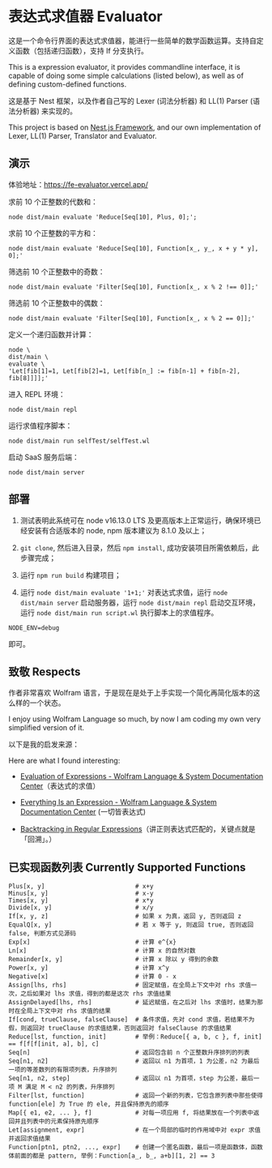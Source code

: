 # 表达式求值器 Evaluator

这是一个命令行界面的表达式求值器，能进行一些简单的数学函数运算。支持自定义函数（包括递归函数），支持 If 分支执行。

This is a expression evaluator, it provides commandline interface, it is capable of doing some simple calculations (listed below), as well as of defining custom-defined functions.

这是基于 Nest 框架，以及作者自己写的 Lexer (词法分析器) 和 LL(1) Parser (语法分析器) 来实现的。

This project is based on [Nest.js Framework](https://nestjs.com/), and our own implementation of Lexer, LL(1) Parser, Translator and Evaluator.

## 演示

体验地址：https://fe-evaluator.vercel.app/

求前 10 个正整数的代数和：

```
node dist/main evaluate 'Reduce[Seq[10], Plus, 0];';
```

求前 10 个正整数的平方和：

```
node dist/main evaluate 'Reduce[Seq[10], Function[x_, y_, x + y * y], 0];'
```

筛选前 10 个正整数中的奇数：

```
node dist/main evaluate 'Filter[Seq[10], Function[x_, x % 2 !== 0]];'
```

筛选前 10 个正整数中的偶数：

```
node dist/main evaluate 'Filter[Seq[10], Function[x_, x % 2 == 0]];'
```

定义一个递归函数并计算：

```
node \
dist/main \
evaluate \
'Let[fib[1]=1, Let[fib[2]=1, Let[fib[n_] := fib[n-1] + fib[n-2], fib[8]]]];'
```

进入 REPL 环境：

```
node dist/main repl
```

运行求值程序脚本：

```
node dist/main run selfTest/selfTest.wl
```

启动 SaaS 服务后端：

```
node dist/main server
```

## 部署

1. 测试表明此系统可在 node v16.13.0 LTS 及更高版本上正常运行，确保环境已经安装有合适版本的 node, npm 版本建议为 8.1.0 及以上；

2. `git clone`, 然后进入目录，然后 `npm install`, 成功安装项目所需依赖后，此步骤完成；

3. 运行 `npm run build` 构建项目；

4. 运行 `node dist/main evaluate '1+1;'` 对表达式求值，运行 `node dist/main server` 启动服务器，运行 `node dist/main repl` 启动交互环境，运行 `node dist/main run script.wl` 执行脚本上的求值程序。

```
NODE_ENV=debug
```

即可。

## 致敬 Respects

作者非常喜欢 Wolfram 语言，于是现在是处于上手实现一个简化再简化版本的这么样的一个状态。

I enjoy using Wolfram Language so much, by now I am coding my own very simplified version of it.

以下是我的启发来源：

Here are what I found interesting:

- [Evaluation of Expressions - Wolfram Language & System Documentation Center](https://reference.wolfram.com/language/tutorial/EvaluationOfExpressions.html)（表达式的求值）

- [Everything Is an Expression - Wolfram Language & System Documentation Center](https://reference.wolfram.com/language/tutorial/Expressions.html) (一切皆表达式)

- [Backtracking in Regular Expressions](https://docs.microsoft.com/en-us/dotnet/standard/base-types/backtracking-in-regular-expressions)（讲正则表达式匹配的，关键点就是「回溯」。）

## 已实现函数列表 Currently Supported Functions

```
Plus[x, y]                         # x+y
Minus[x, y]                        # x-y
Times[x, y]                        # x*y
Divide[x, y]                       # x/y
If[x, y, z]                        # 如果 x 为真，返回 y, 否则返回 z
EqualQ[x, y]                       # 若 x 等于 y, 则返回 true, 否则返回 false, 判断方式见源码
Exp[x]                             # 计算 e^{x}
Ln[x]                              # 计算 x 的自然对数
Remainder[x, y]                    # 计算 x 除以 y 得到的余数
Power[x, y]                        # 计算 x^y
Negative[x]                        # 计算 0 - x
Assign[lhs, rhs]                   # 固定赋值，在全局上下文中对 rhs 求值一次，之后如果对 lhs 求值，得到的都是这次 rhs 求值结果
AssignDelayed[lhs, rhs]            # 延迟赋值，在之后对 lhs 求值时，结果为那时在全局上下文中对 rhs 求值的结果
If[cond, trueClause, falseClause]  # 条件求值，先对 cond 求值，若结果不为假，则返回对 trueClause 的求值结果，否则返回对 falseClause 的求值结果
Reduce[lst, function, init]        # 举例：Reduce[{ a, b, c }, f, init] == f[f[f[init, a], b], c]
Seq[n]                             # 返回包含前 n 个正整数升序排列的列表
Seq[n1, n2]                        # 返回以 n1 为首项，1 为公差，n2 为最后一项的等差数列的有限项列表，升序排列
Seq[n1, n2, step]                  # 返回以 n1 为首项，step 为公差，最后一项 M 满足 M < n2 的列表，升序排列
Filter[lst, function]              # 返回一个新的列表，它包含原列表中那些使得 function[ele] 为 True 的 ele, 并且保持原先的顺序
Map[{ e1, e2, ... }, f]            # 对每一项应用 f, 将结果放在一个列表中返回并且列表中的元素保持原先顺序
Let[assignment, expr]              # 在一个局部的临时的作用域中对 expr 求值并返回求值结果
Function[ptn1, ptn2, ..., expr]    # 创建一个匿名函数，最后一项是函数体，函数体前面的都是 pattern, 举例：Function[a_, b_, a+b][1, 2] == 3
```
